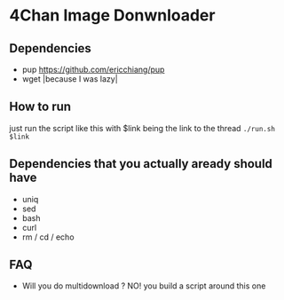 # 4Chan Image Donwnloader

## Dependencies
- pup https://github.com/ericchiang/pup
- wget |because I was lazy|

## How to run
just run the script like this with $link being the link to the thread
```./run.sh $link```

## Dependencies that you actually aready should have
- uniq
- sed
- bash
- curl
- rm / cd / echo

## FAQ
- Will you do multidownload ?
  NO! you build a script around this one
